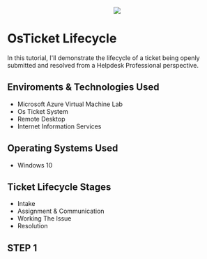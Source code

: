 <p align= "center">
<img src= "https://imgur.com/r4klOFm.png"/>
</p>

<h1>OsTicket Lifecycle </h1>
In this tutorial, I'll demonstrate the lifecycle of a ticket being openly submitted and resolved from a Helpdesk Professional perspective.

<h2>Enviroments & Technologies Used</h2>

  - Microsoft Azure Virtual Machine Lab
  - Os Ticket System
  - Remote Desktop
  - Internet Information Services

<h2>Operating Systems Used</h2>

  - Windows 10

<h2>Ticket Lifecycle Stages</h2>

- Intake
- Assignment & Communication
- Working The Issue
- Resolution

<h2>STEP 1</h2>
